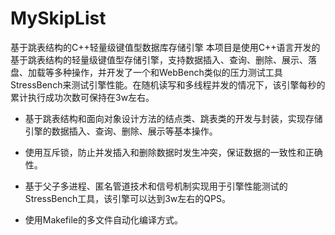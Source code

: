 # MySkipList
基于跳表结构的C++轻量级键值型数据库存储引擎
本项目是使用C++语言开发的基于跳表结构的轻量级键值型存储引擎，支持数据插入、查询、删除、展示、落盘、加载等多种操作，并开发了一个和WebBench类似的压力测试工具StressBench来测试引擎性能。在随机读写和多线程并发的情况下，该引擎每秒的累计执行成功次数可保持在3w左右。

*	基于跳表结构和面向对象设计方法的结点类、跳表类的开发与封装，实现存储引擎的数据插入、查询、删除、展示等基本操作。

*	使用互斥锁，防止并发插入和删除数据时发生冲突，保证数据的一致性和正确性。

*	基于父子多进程、匿名管道技术和信号机制实现用于引擎性能测试的StressBench工具，该引擎可以达到3w左右的QPS。

*	使用Makefile的多文件自动化编译方式。
